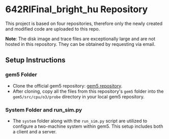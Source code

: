 # 642RlFinal_bright_hu Repository

This project is based on four repositories, therefore only the newly created and modified code are uploaded to this repo.

**Note**: The disk image and trace files are exceptionally large and are not hosted in this repository. They can be obtained by requesting via email.

## Setup Instructions

### gem5 Folder
- Clone the official gem5 repository: [gem5 repository](https://github.com/gem5/gem5).
- After cloning, copy all the files from this repository's `gem5` folder into the `gem5/src/cpu/o3/probe` directory in your local gem5 repository.

### System Folder and run_sim.py
- The `system` folder along with the `run_sim.py` script are utilized to configure a two-machine system within gem5. This setup includes both a client and a server.
